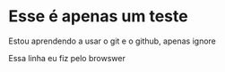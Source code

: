 # Esse é apenas um teste
 Estou aprendendo a usar o git e o github, apenas ignore

Essa linha eu fiz pelo browswer
